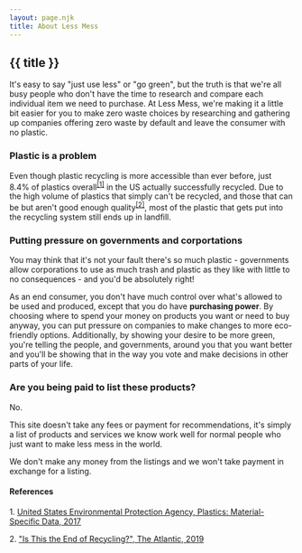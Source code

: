 ```yaml
---
layout: page.njk
title: About Less Mess
---
```

## {{ title }}
<p>It's easy to say "just use less" or "go green", but the truth is that we're all busy people who don't have the time to research and compare each individual item we need to purchase. At Less Mess, we're making it a little bit easier for you to make zero waste choices by researching and gathering up companies offering zero waste by default and leave the consumer with no plastic.</p>

### Plastic is a problem
<p>Even though plastic recycling is more accessible than ever before, just 8.4% of plastics overall<sup><a href="#ref1">[1]</a></sup> in the US actually successfully recycled. Due to the high volume of plastics that simply can't be recycled, and those that can be but aren't good enough quality<sup><a href="#ref2">[2]</a></sup>, most of the plastic that gets put into the recycling system still ends up in landfill.</p>

### Putting pressure on governments and corportations
<p>You may think that it's not your fault there's so much plastic - governments allow corporations to use as much trash and plastic as they like with little to no consequences - and you'd be absolutely right!</p>
<p>As an end consumer, you don't have much control over what's allowed to be used and produced, except that you do have <strong>purchasing power</strong>. By choosing where to spend your money on products you want or need to buy anyway, you can put pressure on companies to make changes to more eco-friendly options. Additionally, by showing your desire to be more green, you're telling the people, and governments, around you that you want better and you'll be showing that in the way you vote and make decisions in other parts of your life.</p>

### Are you being paid to list these products?
<p>No.</p>
<p>This site doesn't take any fees or payment for recommendations, it's simply a list of products and services we know work well for normal people who just want to make less mess in the world.</p>
<p>We don't make any money from the listings and we won't take payment in exchange for a listing.</p>


#### References
<p id="ref1">1. <a href="https://www.epa.gov/facts-and-figures-about-materials-waste-and-recycling/plastics-material-specific-data">United States Environmental Protection Agency, Plastics: Material-Specific Data, 2017</a></p>
<p id="ref2">2. <a href="https://www.theatlantic.com/technology/archive/2019/03/china-has-stopped-accepting-our-trash/584131/">"Is This the End of Recycling?", The Atlantic, 2019</a>





